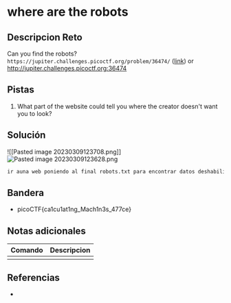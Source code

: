 # where are the robots

## Descripcion Reto
Can you find the robots? `https://jupiter.challenges.picoctf.org/problem/36474/` ([link](https://jupiter.challenges.picoctf.org/problem/36474/)) or http://jupiter.challenges.picoctf.org:36474

## Pistas
1. What part of the website could tell you where the creator doesn't want you to look?

## Solución
![[Pasted image 20230309123708.png]]
![Pasted image 20230309123628.png](app://local/home/kali/hacking/notas_hacking/Pasted%20image%2020230309123628.png?1678386989216)
```bash
ir auna web poniendo al final robots.txt para encontrar datos deshabilitados o habilitados
```

## Bandera
* picoCTF{ca1cu1at1ng_Mach1n3s_477ce}

## Notas adicionales
| Comando | Descripcion |
|---------|-------------|
|  |  |

## Referencias
- []()